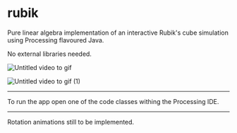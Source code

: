 # rubik
Pure linear algebra implementation of an interactive Rubik's cube simulation using Processing flavoured Java.

No external libraries needed.

![Untitled video to gif](https://github.com/fspiri/rubik/assets/81576273/5a591f86-7606-482c-a57d-385574cd7e57)



![Untitled video to gif (1)](https://github.com/fspiri/rubik/assets/81576273/db3c8043-529a-4a79-b5c7-15fdf6eaa725)
***
To run the app open one of the code classes withing the Processing IDE.
***
Rotation animations still to be implemented. 


